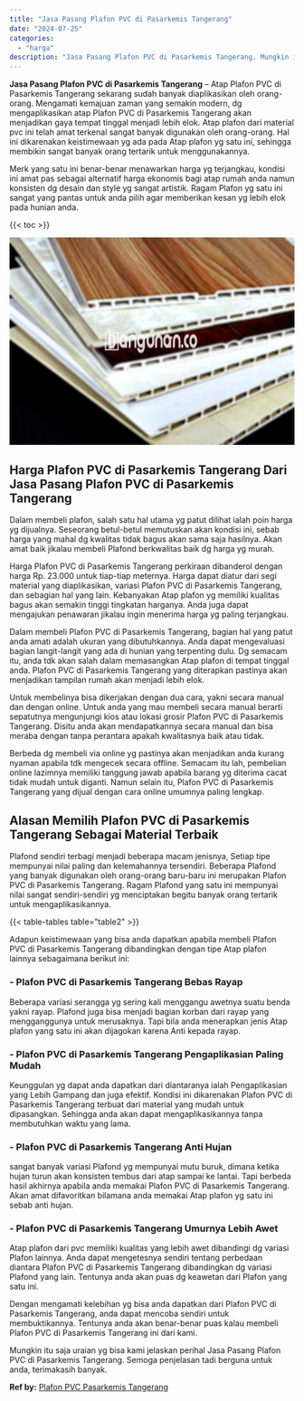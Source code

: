 ```yaml
---
title: "Jasa Pasang Plafon PVC di Pasarkemis Tangerang"
date: "2024-07-25"
categories: 
  - "harga"
description: "Jasa Pasang Plafon PVC di Pasarkemis Tangerang. Mungkin itu saja uraian yg bisa kami jelaskan perihal Jasa Pasang Plafon PVC di Pasarkemis Tangerang. Semoga..."
---
```


**Jasa Pasang Plafon PVC di Pasarkemis Tangerang** – Atap Plafon PVC di Pasarkemis Tangerang sekarang sudah banyak diaplikasikan oleh orang-orang. Mengamati kemajuan zaman yang semakin modern, dg mengaplikasikan atap Plafon PVC di Pasarkemis Tangerang akan menjadikan gaya tempat tinggal menjadi lebih elok. Atap plafon dari material pvc ini telah amat terkenal sangat banyak digunakan oleh orang-orang. Hal ini dikarenakan keistimewaan yg ada pada Atap plafon yg satu ini, sehingga membikin sangat banyak orang tertarik untuk menggunakannya.

Merk yang satu ini benar-benar menawarkan harga yg terjangkau, kondisi ini amat pas sebagai alternatif harga ekonomis bagi atap rumah anda namun konsisten dg desain dan style yg sangat artistik. Ragam Plafon yg satu ini sangat yang pantas untuk anda pilih agar memberikan kesan yg lebih elok pada hunian anda.

{{< toc >}}

![Jasa Pasang Plafon PVC di Pasarkemis Tangerang](/images/flafond-pvc-murah12.png)

## Harga Plafon PVC di Pasarkemis Tangerang Dari Jasa Pasang Plafon PVC di Pasarkemis Tangerang

Dalam membeli plafon, salah satu hal utama yg patut dilihat ialah poin harga yg dijualnya. Seseorang betul-betul memutuskan akan kondisi ini, sebab harga yang mahal dg kwalitas tidak bagus akan sama saja hasilnya. Akan amat baik jikalau membeli Plafond berkwalitas baik dg harga yg murah.

Harga Plafon PVC di Pasarkemis Tangerang perkiraan dibanderol dengan harga Rp. 23.000 untuk tiap-tiap meternya. Harga dapat diatur dari segi material yang diaplikasikan, variasi Plafon PVC di Pasarkemis Tangerang, dan sebagian hal yang lain. Kebanyakan Atap plafon yg memiliki kualitas bagus akan semakin tinggi tingkatan harganya. Anda juga dapat mengajukan penawaran jikalau ingin menerima harga yg paling terjangkau.

Dalam membeli Plafon PVC di Pasarkemis Tangerang, bagian hal yang patut anda amati adalah ukuran yang dibutuhkannya. Anda dapat mengevaluasi bagian langit-langit yang ada di hunian yang terpenting dulu. Dg semacam itu, anda tdk akan salah dalam memasangkan Atap plafon di tempat tinggal anda. Plafon PVC di Pasarkemis Tangerang yang diterapkan pastinya akan menjadikan tampilan rumah akan menjadi lebih elok.

Untuk membelinya bisa dikerjakan dengan dua cara, yakni secara manual dan dengan online. Untuk anda yang mau membeli secara manual berarti sepatutnya mengunjungi kios atau lokasi grosir Plafon PVC di Pasarkemis Tangerang. Disitu anda akan mendapatkannya secara manual dan bisa meraba dengan tanpa perantara apakah kwalitasnya baik atau tidak.

Berbeda dg membeli via online yg pastinya akan menjadikan anda kurang nyaman apabila tdk mengecek secara offline. Semacam itu lah, pembelian online lazimnya memiliki tanggung jawab apabila barang yg diterima cacat tidak mudah untuk diganti. Namun selain itu, Plafon PVC di Pasarkemis Tangerang yang dijual dengan cara online umumnya paling lengkap.

## Alasan Memilih Plafon PVC di Pasarkemis Tangerang Sebagai Material Terbaik

Plafond sendiri terbagi menjadi beberapa macam jenisnya, Setiap tipe mempunyai nilai paling dan kelemahannya tersendiri. Beberapa Plafond yang banyak digunakan oleh orang-orang baru-baru ini merupakan Plafon PVC di Pasarkemis Tangerang. Ragam Plafond yang satu ini mempunyai nilai sangat sendiri-sendiri yg menciptakan begitu banyak orang tertarik untuk mengaplikasikannya.

{{< table-tables table="table2" >}}

Adapun keistimewaan yang bisa anda dapatkan apabila membeli Plafon PVC di Pasarkemis Tangerang dibandingkan dengan tipe Atap plafon lainnya sebagaimana berikut ini:

### \- Plafon PVC di Pasarkemis Tangerang Bebas Rayap

Beberapa variasi serangga yg sering kali menggangu awetnya suatu benda yakni rayap. Plafond juga bisa menjadi bagian korban dari rayap yang mengganggunya untuk merusaknya. Tapi bila anda menerapkan jenis Atap plafon yang satu ini akan dijagokan karena Anti kepada rayap.

### \- Plafon PVC di Pasarkemis Tangerang Pengaplikasian Paling Mudah

Keunggulan yg dapat anda dapatkan dari diantaranya ialah Pengaplikasian yang Lebih Gampang dan juga efektif. Kondisi ini dikarenakan Plafon PVC di Pasarkemis Tangerang terbuat dari material yang mudah untuk dipasangkan. Sehingga anda akan dapat mengaplikasikannya tanpa membutuhkan waktu yang lama.

### \- Plafon PVC di Pasarkemis Tangerang Anti Hujan

sangat banyak variasi Plafond yg mempunyai mutu buruk, dimana ketika hujan turun akan konsisten tembus dari atap sampai ke lantai. Tapi berbeda hasil akhirnya apabila anda memakai Plafon PVC di Pasarkemis Tangerang. Akan amat difavoritkan bilamana anda memakai Atap plafon yg satu ini sebab anti hujan.

### \- Plafon PVC di Pasarkemis Tangerang Umurnya Lebih Awet

Atap plafon dari pvc memiliki kualitas yang lebih awet dibandingi dg variasi Plafon lainnya. Anda dapat mengetesnya sendiri tentang perbedaan diantara Plafon PVC di Pasarkemis Tangerang dibandingkan dg variasi Plafond yang lain. Tentunya anda akan puas dg keawetan dari Plafon yang satu ini.

Dengan mengamati kelebihan yg bisa anda dapatkan dari Plafon PVC di Pasarkemis Tangerang, anda dapat mencoba sendiri untuk membuktikannya. Tentunya anda akan benar-benar puas kalau membeli Plafon PVC di Pasarkemis Tangerang ini dari kami.

Mungkin itu saja uraian yg bisa kami jelaskan perihal Jasa Pasang Plafon PVC di Pasarkemis Tangerang. Semoga penjelasan tadi berguna untuk anda, terimakasih banyak.

**Ref by:** [Plafon PVC Pasarkemis Tangerang](https://id.wikipedia.org/wiki/Plafon)
